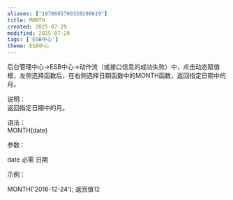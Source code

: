 ```yaml
---
aliases: ["1970685709328206619"]
title: MONTH
created: 2025-07-29
modified: 2025-07-29
tags: ['ESB中心']
theme: ESB中心
---
```


后台管理中心->ESB中心->动作流（或接口信息的成功失败）中，点击动态赋值框，左侧选择函数后，在右侧选择日期函数中的MONTH函数，返回指定日期中的月。

说明：  
返回指定日期中的月。

语法：  
MONTH(date)  

参数：

date 必需 日期

示例：

MONTH('2016-12-24'); 返回值12